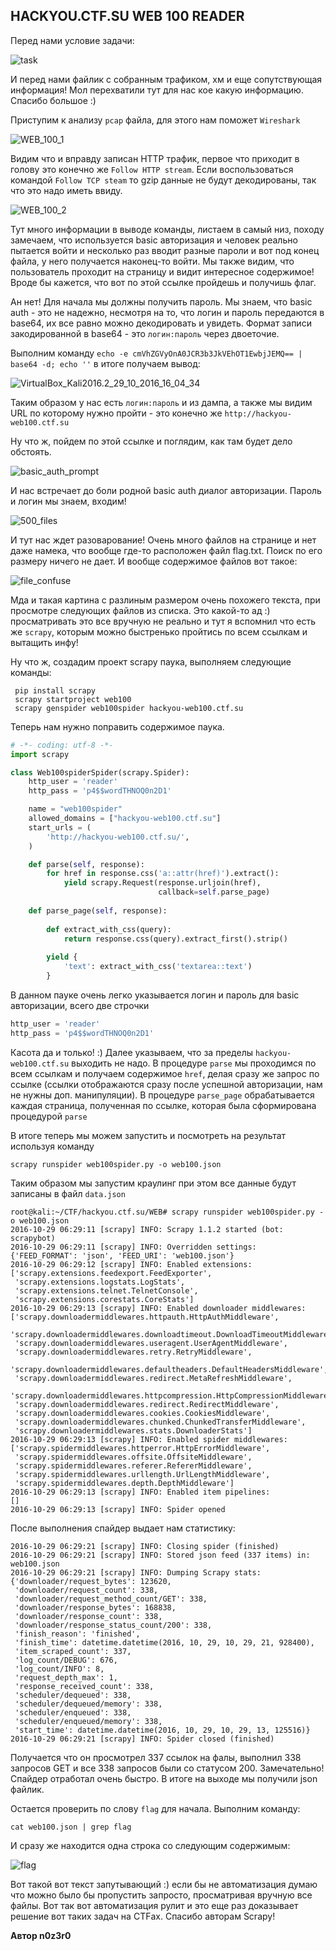 ## HACKYOU.CTF.SU WEB 100 READER

Перед нами условие задачи:

 ![task](imgs\task.png)

И перед нами файлик с собранным трафиком, хм и еще сопутствующая информация! Мол перехватили тут для нас кое какую информацию. Спасибо большое :) 

Приступим к анализу `pcap` файла, для этого нам поможет `Wireshark`

![WEB_100_1](imgs\WEB_100_1.png)

Видим что и вправду записан HTTP трафик, первое что приходит в голову это конечно же `Follow HTTP stream`. Если воспользоваться командой `Follow TCP steam` то gzip данные не будут декодированы, так что это надо иметь ввиду.

 ![WEB_100_2](imgs\WEB_100_2.png)

Тут много информации в выводе команды, листаем в самый низ, походу замечаем, что используется basic авторизация и человек реально пытается войти и несколько раз вводит разные пароли и вот под конец файла, у него получается наконец-то войти. Мы также видим, что пользователь проходит на страницу и видит интересное содержимое! Вроде бы кажется, что вот по этой ссылке пройдешь и получишь флаг. 

Ан нет! Для начала мы должны получить пароль. Мы знаем, что basic auth - это не надежно, несмотря на то, что логин и пароль передаются в base64, их все равно можно декодировать и увидеть. Формат записи закодированной в base64 - это `логин:пароль`  через двоеточие.  

Выполним команду `echo -e cmVhZGVyOnA0JCR3b3JkVEhOT1EwbjJEMQ== | base64 -d; echo ''`  в итоге получаем вывод:

 ![VirtualBox_Kali2016.2_29_10_2016_16_04_34](imgs\VirtualBox_Kali2016.2_29_10_2016_16_04_34.png)

Таким образом у нас есть `логин:пароль` и из дампа, а также мы видим URL по которому нужно пройти - это конечно же `http://hackyou-web100.ctf.su` 

Ну что ж, пойдем по этой ссылке и поглядим, как там будет дело обстоять.

  ![basic_auth_prompt](imgs\basic_auth_prompt.png)

И нас встречает до боли родной basic auth диалог авторизации. Пароль и логин мы знаем, входим!

 ![500_files](imgs\500_files.png)

И тут нас ждет разоварование! Очень много файлов на странице и нет даже намека, что вообще где-то расположен файл flag.txt. Поиск по его размеру ничего не дает. И вообще содержимое файлов вот такое:

 ![file_confuse](imgs\file_confuse.png)

Мда и такая картина с разлиным размером очень похожего текста, при просмотре следующих файлов из списка. Это какой-то ад :) просматривать это все вручную не реально и тут я вспомнил что есть же `scrapy`, которым можно быстренько пройтись по всем ссылкам и вытащить инфу! 

Ну что ж, создадим проект scrapy паука, выполняем следующие команды:

```
 pip install scrapy
 scrapy startproject web100
 scrapy genspider web100spider hackyou-web100.ctf.su
```

Теперь нам нужно поправить содержимое паука.

```python
# -*- coding: utf-8 -*-
import scrapy

class Web100spiderSpider(scrapy.Spider):
    http_user = 'reader'
    http_pass = 'p4$$wordTHNOQ0n2D1'    

    name = "web100spider"
    allowed_domains = ["hackyou-web100.ctf.su"]
    start_urls = (
        'http://hackyou-web100.ctf.su/',
    )

    def parse(self, response):
        for href in response.css('a::attr(href)').extract():
            yield scrapy.Request(response.urljoin(href),
                                 callback=self.parse_page)
    
    def parse_page(self, response):
        
		def extract_with_css(query):
            return response.css(query).extract_first().strip()
        
		yield { 
            'text': extract_with_css('textarea::text') 
        }

```

В данном пауке очень легко указывается логин и пароль для basic авторизации, всего две строчки

```python
http_user = 'reader'
http_pass = 'p4$$wordTHNOQ0n2D1' 
```

Касота да и только! :) Далее указываем, что за пределы `hackyou-web100.ctf.su` выходить не надо. В процедуре `parse` мы проходимся по всем ссылкам и получаем содержимое `href`, делая сразу же запрос по ссылке (ссылки отображаются сразу после успешной авторизации, нам не нужны доп. манипуляции). В процедуре `parse_page` обрабатывается каждая страница, полученная по ссылке, которая была сформирована процедурой `parse`

В итоге теперь мы можем запустить и посмотреть на результат используя команду 

```
scrapy runspider web100spider.py -o web100.json
```

Таким образом мы запустим краулинг при этом все данные будут записаны в файл `data.json` 

```
root@kali:~/CTF/hackyou.ctf.su/WEB# scrapy runspider web100spider.py -o web100.json
2016-10-29 06:29:11 [scrapy] INFO: Scrapy 1.1.2 started (bot: scrapybot)
2016-10-29 06:29:11 [scrapy] INFO: Overridden settings: {'FEED_FORMAT': 'json', 'FEED_URI': 'web100.json'}
2016-10-29 06:29:12 [scrapy] INFO: Enabled extensions:
['scrapy.extensions.feedexport.FeedExporter',
 'scrapy.extensions.logstats.LogStats',
 'scrapy.extensions.telnet.TelnetConsole',
 'scrapy.extensions.corestats.CoreStats']
2016-10-29 06:29:13 [scrapy] INFO: Enabled downloader middlewares:
['scrapy.downloadermiddlewares.httpauth.HttpAuthMiddleware',
 'scrapy.downloadermiddlewares.downloadtimeout.DownloadTimeoutMiddleware',
 'scrapy.downloadermiddlewares.useragent.UserAgentMiddleware',
 'scrapy.downloadermiddlewares.retry.RetryMiddleware',
 'scrapy.downloadermiddlewares.defaultheaders.DefaultHeadersMiddleware',
 'scrapy.downloadermiddlewares.redirect.MetaRefreshMiddleware',
 'scrapy.downloadermiddlewares.httpcompression.HttpCompressionMiddleware',
 'scrapy.downloadermiddlewares.redirect.RedirectMiddleware',
 'scrapy.downloadermiddlewares.cookies.CookiesMiddleware',
 'scrapy.downloadermiddlewares.chunked.ChunkedTransferMiddleware',
 'scrapy.downloadermiddlewares.stats.DownloaderStats']
2016-10-29 06:29:13 [scrapy] INFO: Enabled spider middlewares:
['scrapy.spidermiddlewares.httperror.HttpErrorMiddleware',
 'scrapy.spidermiddlewares.offsite.OffsiteMiddleware',
 'scrapy.spidermiddlewares.referer.RefererMiddleware',
 'scrapy.spidermiddlewares.urllength.UrlLengthMiddleware',
 'scrapy.spidermiddlewares.depth.DepthMiddleware']
2016-10-29 06:29:13 [scrapy] INFO: Enabled item pipelines:
[]
2016-10-29 06:29:13 [scrapy] INFO: Spider opened
```

После выполнения спайдер выдает нам статистику:

```
2016-10-29 06:29:21 [scrapy] INFO: Closing spider (finished)
2016-10-29 06:29:21 [scrapy] INFO: Stored json feed (337 items) in: web100.json
2016-10-29 06:29:21 [scrapy] INFO: Dumping Scrapy stats:
{'downloader/request_bytes': 123620,
 'downloader/request_count': 338,
 'downloader/request_method_count/GET': 338,
 'downloader/response_bytes': 168838,
 'downloader/response_count': 338,
 'downloader/response_status_count/200': 338,
 'finish_reason': 'finished',
 'finish_time': datetime.datetime(2016, 10, 29, 10, 29, 21, 928400),
 'item_scraped_count': 337,
 'log_count/DEBUG': 676,
 'log_count/INFO': 8,
 'request_depth_max': 1,
 'response_received_count': 338,
 'scheduler/dequeued': 338,
 'scheduler/dequeued/memory': 338,
 'scheduler/enqueued': 338,
 'scheduler/enqueued/memory': 338,
 'start_time': datetime.datetime(2016, 10, 29, 10, 29, 13, 125516)}
2016-10-29 06:29:21 [scrapy] INFO: Spider closed (finished)
```

Получается что он просмотрел 337 ссылок на фалы, выполнил 338 запросов GET и все 338 запросов были со статусом 200. Замечательно! Спайдер отработал очень быстро. В итоге на выходе мы получили json файлик.

Остается проверить по слову `flag` для начала. Выполним команду:

```
cat web100.json | grep flag
```

И сразу же находится одна строка со следующим содержимым:

![flag](imgs\flag.png)

Вот такой вот текст запутывающий :) если бы не автоматизация думаю что можно было бы пропустить запросто, просматривая вручную все файлы. Вот так вот автоматизация рулит и это еще раз доказывает решение вот таких задач на CTFах. Спасибо авторам Scrapy!

**Автор n0z3r0**